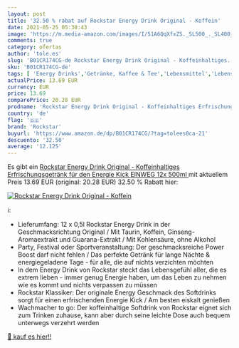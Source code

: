 ```yaml
---
layout: post
title: '32.50 % rabat auf Rockstar Energy Drink Original - Koffein'
date: 2021-05-25 05:30:43
image: 'https://m.media-amazon.com/images/I/51A6QqXfxZS._SL500_._SL400_.jpg'
comments: true
category: ofertas
author: 'tole.es'
slug: 'B01CR174CG-de Rockstar Energy Drink Original - Koffeinhaltiges...'
sku: 'B01CR174CG-de'
tags: [ 'Energy Drinks','Getränke, Kaffee & Tee','Lebensmittel','Lebensmittel & Getränke','rockstar', ]
actualPrice: 13.69 EUR
currency: EUR
price: 13.69
comparePrice: 20.28 EUR
prodname: 'Rockstar Energy Drink Original - Koffeinhaltiges Erfrischungsgetränk für den Energie Kick  EINWEG  12x 500ml '
country: 'de'
flag: '🇩🇪'
brand: 'Rockstar'
buyurl: 'https://www.amazon.de/dp/B01CR174CG/?tag=tolees0ca-21'
descuento: '32.50'
average: '12.125'
---
```


Es gibt ein [Rockstar Energy Drink Original - Koffeinhaltiges Erfrischungsgetränk für den Energie Kick  EINWEG  12x 500ml ](https://www.amazon.de/dp/B01CR174CG/?tag=tolees0ca-21) mit aktuellem Preis 13.69 EUR (original: 20.28 EUR) 32.50 % Rabatt hier:

[![Rockstar Energy Drink Original - Koffein](https://m.media-amazon.com/images/I/51A6QqXfxZS._SL500_._SL400_.jpg)](https://www.amazon.de/dp/B01CR174CG/?tag=tolees0ca-21)

ℹ️:

- Lieferumfang: 12 x 0,5l Rockstar Energy Drink in der Geschmacksrichtung Original / Mit Taurin, Koffein, Ginseng-Aromaextrakt und Guarana-Extrakt / Mit Kohlensäure, ohne Alkohol
- Party, Festival oder Sportveranstaltung: Der geschmacksreiche Power Boost darf nicht fehlen / Das perfekte Getränk für lange Nächte & energiegeladene Tage - für alle, die auf nichts verzichten möchten
- In dem Energy Drink von Rockstar steckt das Lebensgefühl aller, die es extrem lieben - immer genug Energie haben, um das Leben zu nehmen wie es kommt und nichts verpassen zu müssen
- Rockstar Klassiker: Der originale Energy Geschmack des Softdrinks sorgt für einen erfrischenden Energie Kick / Am besten eiskalt genießen
- Wachmacher to go: Der koffeinhaltige Softdrink von Rockstar eignet sich zum Trinken zuhause, kann aber durch seine leichte Dose auch bequem unterwegs verzehrt werden

[🛒 kauf es hier!!](https://www.amazon.de/dp/B01CR174CG/?tag=tolees0ca-21)
